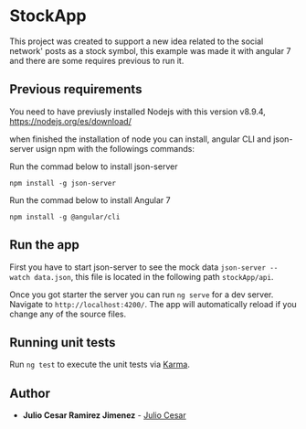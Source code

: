 # StockApp

This project was created to support a new idea related to the social network' posts as a stock symbol, this example was made it with angular 7 and there are some requires previous to run it.

## Previous requirements

You need to have previusly installed Nodejs with this version v8.9.4, https://nodejs.org/es/download/

when finished the installation of node you can install, angular CLI and json-server usign npm with the followings commands:

Run the commad below to install json-server

```
npm install -g json-server
```

Run the commad below to install Angular 7 

```
npm install -g @angular/cli
```

## Run the app 

First you have to start json-server to see the mock data `json-server --watch data.json`, this file is located in the following path `stockApp/api`.

Once you got starter the server you can run `ng serve` for a dev server. Navigate to `http://localhost:4200/`. The app will automatically reload if you change any of the source files.


## Running unit tests

Run `ng test` to execute the unit tests via [Karma](https://karma-runner.github.io).


## Author

* **Julio Cesar Ramirez Jimenez**  - [Julio Cesar](https://github.com/JulioCesarRamirez)



